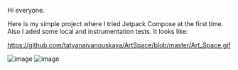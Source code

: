 Hi everyone.

Here is my simple project where I tried Jetpack Compose at the first time. Also I aded some local and instrumentation tests.
It looks like:

https://github.com/tatyanaivanouskaya/ArtSpace/blob/master/Art_Space.gif

![image](https://user-images.githubusercontent.com/49280040/206464320-48b04f6f-2883-4860-9a3c-4d6eb3aeae35.png)
![image](https://user-images.githubusercontent.com/49280040/206464320-48b04f6f-2883-4860-9a3c-4d6eb3aeae35.png)




